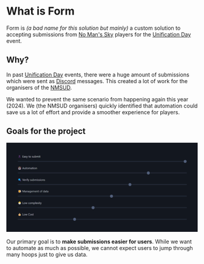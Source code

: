 # What is Form

Form is _(a bad name for this solution but mainly)_ a custom solution to accepting submissions from [No Man's Sky][nomanssky] players for the [Unification Day][nmsudWebsite] event.

## Why?

In past [Unification Day][nmsudWebsite] events, there were a huge amount of submissions which were sent as [Discord][discord] messages. This created a lot of work for the organisers of the [NMSUD][nmsudWebsite].

We wanted to prevent the same scenario from happening again this year (2024). We (the NMSUD organisers) quickly identified that automation could save us a lot of effort and provide a smoother experience for players. 

## Goals for the project

![custom Form persist](/assets/img/plans/plansScreenshot.png)

Our primary goal is to **make submissions easier for users**. While we want to automate as much as possible, we cannot expect users to jump through many hoops just to give us data.

<!-- Links used in the page -->

[nomanssky]: https://nomanssky.com
[nmsudWebsite]: https://nmsud.com
[discord]: https://discord.gg/jQrNeWeTwR

